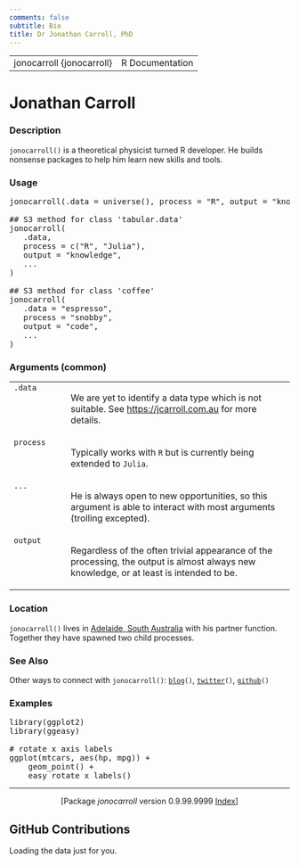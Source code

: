 ```yaml
---
comments: false
subtitle: Bio
title: Dr Jonathan Carroll, PhD
---
```


<link rel="stylesheet" href="/css/R.css"/>

<table class="help" width="100%" summary="page for jonocarroll {jonocarroll}"><tr><td>jonocarroll {jonocarroll}</td><td style="text-align: right;">R Documentation</td></tr></table>

<h1 class="help">Jonathan Carroll</h2>

<h3 class="help">Description</h3>

<p class="help"><code class="help">jonocarroll()</code> is a theoretical physicist turned R developer. He builds
nonsense packages to help him learn new skills and tools.
</p>


<h3 class="help">Usage</h3>

<pre class="help">
jonocarroll(.data = universe(), process = "R", output = "knowledge", ...)

## S3 method for class 'tabular.data'
jonocarroll(
   .data,
   process = c("R", "Julia"),
   output = "knowledge",
   ...
)

## S3 method for class 'coffee'
jonocarroll(
   .data = "espresso",
   process = "snobby",
   output = "code",
   ...
)
</pre>


<h3 class="help">Arguments (common)</h3>

<table class="help" summary="R argblock">
<tr valign="top"><td><code class="help">.data</code></td><td>&nbsp;&nbsp;&nbsp;</td>
<td>
<p class="help">We are yet to identify a data type which is not suitable. See <a href="https://jcarroll.com.au">https://jcarroll.com.au</a> for
more details.</p>
</td></tr>
<tr valign="top"><td><code class="help">process</code></td><td></td>
<td>
<p class="help">Typically works with <code class="help">R</code> but is currently being extended to <code class="help">Julia</code>.</p>
</td></tr>

<tr valign="top"><td><code class="help">...</code></td><td></td>
<td>
<p class="help">He is always open to new opportunities, so this argument is able to interact with most arguments (trolling excepted).
</p>
</td></tr>
<tr valign="top"><td><code class="help">output</code></td><td></td>
<td>
<p class="help">Regardless of the often trivial appearance of the processing, the output is almost always new knowledge, or at least is intended to be.</p>
</td></tr>
</table>

<h3 class="help">Location</h3>

<p class="help"><code class="help">jonocarroll()</code> lives in <a href="https://goo.gl/maps/QrmU9bo9G7N46wXt8">Adelaide, South Australia</a> with his partner function. Together they have spawned two child processes.</p>

<h3 class="help">See Also</h3>

<p class="help">Other ways to connect with <code>jonocarroll()</code>:
<code class="help"><a href="https://jcarroll.com.au">blog</a>()</code>,
<code class="help"><a href="https://twitter.com/carroll_jono">twitter</a>()</code>,
<code class="help"><a href="https://github.com/jonocarroll">github</a>()</code>
</p>


<h3 class="help">Examples</h3>

<pre class="help">
library(ggplot2)
library(ggeasy)

# rotate x axis labels
ggplot(mtcars, aes(hp, mpg)) +
    geom_point() +
    easy_rotate_x_labels()
</pre>

<hr /><div style="text-align: center;">[Package <em>jonocarroll</em> version 0.9.99.9999 <a href="https://github.com/jonocarroll">Index</a>]</div>

## GitHub Contributions

<!-- Prepare a container for your calendar. -->
<!-- Credit to IonicaBizau/github-calendar for the original -->
<script
  src="https://cdn.rawgit.com/jonocarroll/github-calendar/gh-pages/dist/github-calendar.min.js"
>
</script>

<!-- Optionally, include the theme (if you don't want to struggle to write the CSS) -->
<link
  rel="stylesheet"
  href="https://cdn.rawgit.com/jonocarroll/github-calendar/gh-pages/dist/github-calendar.css"
/>

<!-- Prepare a container for your calendar. -->
<div class="calendar">
    <!-- Loading stuff -->
    Loading the data just for you.
</div>

<script>
    new GitHubCalendar(".calendar", "jonocarroll", { responsive: true });
</script>

